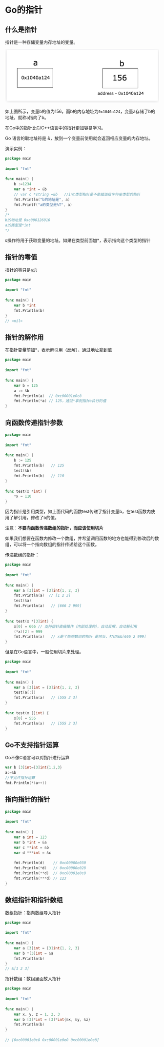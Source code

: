 # Go的指针

## 什么是指针

指针是一种存储变量内存地址的变量。

![](go_pointer.png)

如上图所示，变量b的值为156，而b的内存地址为`0x1040a124`，变量a存储了b的地址，就称a指向了b。

在Go中的指针比C/C++语言中的指针更加容易学习。

Go 语言的取地址符是 &，放到一个变量前使用就会返回相应变量的内存地址。

演示实例：

```go
package main

import "fmt"

func main() {
	b :=1234
	var a *int = &b
    // var c *string =&b   //int类型指针是不能赋值给字符串类型的指针
	fmt.Println("b的地址是", a)
	fmt.Printf("a的类型是%T", a)
}
/*
b的地址是 0xc000126010
a的类型是*int
*/
```

`&`操作符用于获取变量的地址。如果在类型前面加*，表示指向这个类型的指针

## 指针的零值

指针的零只是`nil`

```go
package main

import "fmt"

func main() {
	var b *int
	fmt.Println(b)
}
// <nil>
```

## 指针的解作用

在指针变量前加*，表示解引用（反解），通过地址拿到值

```go
package main

import "fmt"

func main() {
	var b = 125
	a := &b
	fmt.Println(a)  // 0xc00001e0c8
	fmt.Println(*a) // 125，通过*拿到指针a执行的值
}
```



## 向函数传递指针参数

```go
package main

import "fmt"

func main() {
	b := 125
	fmt.Println(b)   // 125
	test(&b)
	fmt.Println(b)   // 110
}

func test(x *int) {
	*x = 110
}
```

因为指针是引用类型，如上面代码的函数test传递了指针变量b，在test函数内使用了解引用，修改了b的值。

注意：**不要向函数传递数组的指针，而应该使用切片**

如果我们想要在函数内修改一个数组，并希望调用函数的地方也能得到修改后的数组，可以将一个指向数组的指针传递给这个函数。

传递数组的指针：

```go
package main

import "fmt"

func main() {
	var a [3]int = [3]int{1, 2, 3}
	fmt.Println(a)  // [1 2 3]
	test(&a)
	fmt.Println(a)   // [666 2 999]
}

func test(x *[3]int) {
	x[0] = 666 // 支持指针直接操作（内部处理的），自动反解，自动解引用
	(*x)[2] = 999
	fmt.Println(x)   // x是个指向数组的指针 是地址，打印出&[666 2 999]
}
```

但是在Go语言中，一般使用切片来处理。

```go
package main

import "fmt"

func main() {
	var a [3]int = [3]int{1, 2, 3}
	test(a[:])
	fmt.Println(a)   // [555 2 3]
}

func test(x []int) {
	x[0] = 555
	fmt.Println(x)   // [555 2 3]
}
```



## Go不支持指针运算

Go不像C语言可以对指针进行运算

```go
var b [3]int=[3]int{1,2,3}
a:=&b
//不允许指针运算
fmt.Println(*(a++))
```



## 指向指针的指针

```go
package main

import "fmt"

func main() {
	var a int = 123
	var b *int = &a
	var c **int = &b
	var d ***int = &c

	fmt.Println(d)    // 0xc00000e030
	fmt.Println(*d)   // 0xc00000e028
	fmt.Println(**d)  // 0xc00001e0c8
	fmt.Println(***d) // 123
}
```



## 数组指针和指针数组

数组指针：指向数组导入指针

```go
package main

import "fmt"

func main() {
	var a [3]int = [3]int{1, 2, 3}
	var b *[3]int = &a
	fmt.Println(b)
}
// &[1 2 3]
```



指针数组：数组里面放入指针

```go
package main

import "fmt"

func main() {
	var x, y, z = 1, 2, 3
	var b [3]*int = [3]*int{&x, &y, &z}
	fmt.Println(b)
}

// [0xc00001e0c8 0xc00001e0e0 0xc00001e0e8]
```

